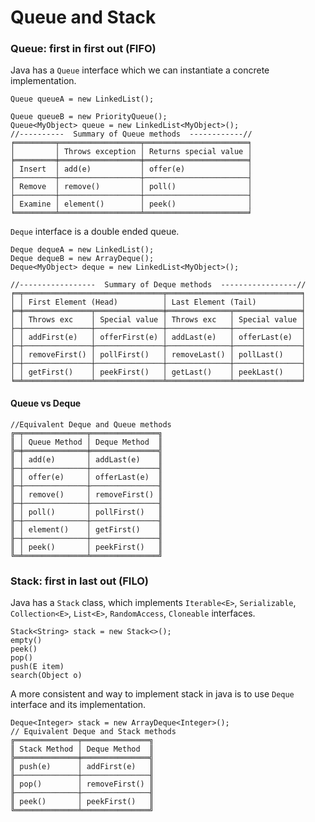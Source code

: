 # Queue and Stack

### Queue: first in first out \(FIFO\)

Java has a `Queue` interface which we can instantiate a concrete implementation. 

```
Queue queueA = new LinkedList(); 
      
Queue queueB = new PriorityQueue();
Queue<MyObject> queue = new LinkedList<MyObject>();
//----------  Summary of Queue methods  ------------//
╒═════════╤══════════════════╤═══════════════════════╕
│         │ Throws exception │ Returns special value │
╞═════════╪══════════════════╪═══════════════════════╡
│ Insert  │ add(e)           │ offer(e)              │
├─────────┼──────────────────┼───────────────────────┤
│ Remove  │ remove()         │ poll()                │
├─────────┼──────────────────┼───────────────────────┤
│ Examine │ element()        │ peek()                │
╘═════════╧══════════════════╧═══════════════════════╛
```



`Deque` interface is a double ended queue.

```text
Deque dequeA = new LinkedList();
Deque dequeB = new ArrayDeque();
Deque<MyObject> deque = new LinkedList<MyObject>();

//-----------------  Summary of Deque methods  -----------------//
╒═╤═══════════════════════════════╤══════════════════════════════╕
│ │ First Element (Head)          │ Last Element (Tail)          │
╞═╪═══════════════╤═══════════════╪══════════════╤═══════════════╡
│ │ Throws exc    │ Special value │ Throws exc   │ Special value │
├─┼───────────────┼───────────────┼──────────────┼───────────────┤
│ │ addFirst(e)   │ offerFirst(e) │ addLast(e)   │ offerLast(e)  │
├─┼───────────────┼───────────────┼──────────────┼───────────────┤
│ │ removeFirst() │ pollFirst()   │ removeLast() │ pollLast()    │
├─┼───────────────┼───────────────┼──────────────┼───────────────┤
│ │ getFirst()    │ peekFirst()   │ getLast()    │ peekLast()    │
╘═╧═══════════════╧═══════════════╧══════════════╧═══════════════╛
```



#### Queue vs Deque

```text
//Equivalent Deque and Queue methods 
╔═╤══════════════╤═══════════════╗
║ │ Queue Method │ Deque Method  ║
╠═╪══════════════╪═══════════════╣
║ │ add(e)       │ addLast(e)    ║
╟─┼──────────────┼───────────────╢
║ │ offer(e)     │ offerLast(e)  ║
╟─┼──────────────┼───────────────╢
║ │ remove()     │ removeFirst() ║
╟─┼──────────────┼───────────────╢
║ │ poll()       │ pollFirst()   ║
╟─┼──────────────┼───────────────╢
║ │ element()    │ getFirst()    ║
╟─┼──────────────┼───────────────╢
║ │ peek()       │ peekFirst()   ║
╚═╧══════════════╧═══════════════╝
```

### 

### Stack: first in last out \(FILO\)

Java has a `Stack` class, which implements `Iterable<E>`, `Serializable`, `Collection<E>`, `List<E>`, `RandomAccess`, `Cloneable` interfaces. 

```text
Stack<String> stack = new Stack<>();
empty()
peek()
pop()
push(E item)
search(Object o)
```



A more consistent and way to implement stack in java is to use `Deque` interface and its implementation. 

```text
Deque<Integer> stack = new ArrayDeque<Integer>();
// Equivalent Deque and Stack methods
╔══════════════╤═══════════════╗
║ Stack Method │ Deque Method  ║
╠══════════════╪═══════════════╣
║ push(e)      │ addFirst(e)   ║
╟──────────────┼───────────────╢
║ pop()        │ removeFirst() ║
╟──────────────┼───────────────╢
║ peek()       │ peekFirst()   ║
╚══════════════╧═══════════════╝
```

